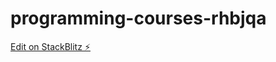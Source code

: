 # programming-courses-rhbjqa

[Edit on StackBlitz ⚡️](https://stackblitz.com/edit/programming-courses-rhbjqa)